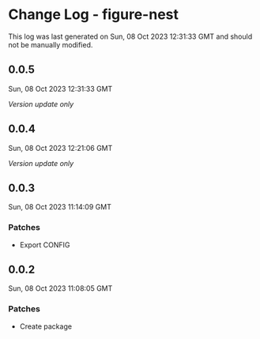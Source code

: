 # Change Log - figure-nest

This log was last generated on Sun, 08 Oct 2023 12:31:33 GMT and should not be manually modified.

## 0.0.5
Sun, 08 Oct 2023 12:31:33 GMT

_Version update only_

## 0.0.4
Sun, 08 Oct 2023 12:21:06 GMT

_Version update only_

## 0.0.3
Sun, 08 Oct 2023 11:14:09 GMT

### Patches

- Export CONFIG

## 0.0.2
Sun, 08 Oct 2023 11:08:05 GMT

### Patches

- Create package

